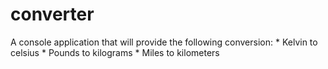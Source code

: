 # converter
A console application that will provide the following conversion: * Kelvin to celsius * Pounds to kilograms * Miles to kilometers
